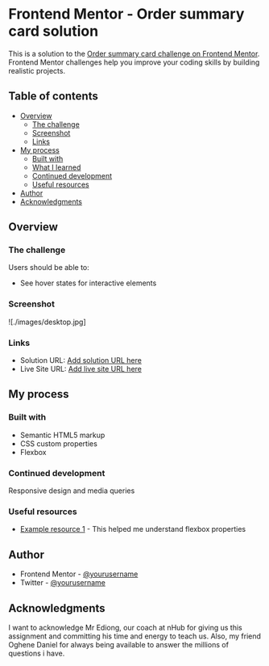 # Frontend Mentor - Order summary card solution

This is a solution to the [Order summary card challenge on Frontend Mentor](https://www.frontendmentor.io/challenges/order-summary-component-QlPmajDUj). Frontend Mentor challenges help you improve your coding skills by building realistic projects. 

## Table of contents
- [Overview](#overview)
  - [The challenge](#the-challenge)
  - [Screenshot](#screenshot)
  - [Links](#links)
- [My process](#my-process)
  - [Built with](#built-with)
  - [What I learned](#what-i-learned)
  - [Continued development](#continued-development)
  - [Useful resources](#useful-resources)
- [Author](#author)
- [Acknowledgments](#acknowledgments)


## Overview

### The challenge

Users should be able to:

- See hover states for interactive elements

### Screenshot

![./images/desktop.jpg]

### Links

- Solution URL: [Add solution URL here](https://your-solution-url.com)
- Live Site URL: [Add live site URL here](https://your-live-site-url.com)

## My process

### Built with
- Semantic HTML5 markup
- CSS custom properties
- Flexbox


### Continued development
Responsive design and media queries

### Useful resources
- [Example resource 1](https://www.youtube.com/watch?v=u044iM9xsWU&pp=ygULZmxleGJveCBjc3M%3D) - This helped me understand flexbox properties

## Author
- Frontend Mentor - [@yourusername](https://www.frontendmentor.io/profile/sarahangyu)
- Twitter - [@yourusername](https://www.twitter.com/angyu_sarah)


## Acknowledgments
I want to acknowledge Mr Ediong, our coach at nHub for giving us this assignment and committing his time and energy to teach us. Also, my friend Oghene Daniel for always being available to answer the millions of questions i have.

